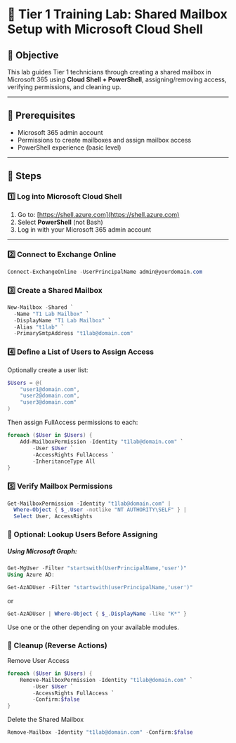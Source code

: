 # 🧪 Tier 1 Training Lab: Shared Mailbox Setup with Microsoft Cloud Shell

## 🧠 Objective

This lab guides Tier 1 technicians through creating a shared mailbox in Microsoft 365 using **Cloud Shell + PowerShell**, assigning/removing access, verifying permissions, and cleaning up.

---

## 🔐 Prerequisites

- Microsoft 365 admin account  
- Permissions to create mailboxes and assign mailbox access  
- PowerShell experience (basic level)

---

## 🧭 Steps

### 1️⃣ Log into Microsoft Cloud Shell

1. Go to: [https://shell.azure.com](https://shell.azure.com)  
2. Select **PowerShell** (not Bash)  
3. Log in with your Microsoft 365 admin account  

---

### 2️⃣ Connect to Exchange Online

```powershell
Connect-ExchangeOnline -UserPrincipalName admin@yourdomain.com
```

### 3️⃣ Create a Shared Mailbox

```powershell
New-Mailbox -Shared `
  -Name "T1 Lab Mailbox" `
  -DisplayName "T1 Lab Mailbox" `
  -Alias "t1lab" `
  -PrimarySmtpAddress "t1lab@domain.com"
```

### 4️⃣ Define a List of Users to Assign Access
Optionally create a user list:
```powershell
$Users = @(
    "user1@domain.com",
    "user2@domain.com",
    "user3@domain.com"
)
```
Then assign FullAccess permissions to each:

```powershell
foreach ($User in $Users) {
    Add-MailboxPermission -Identity "t1lab@domain.com" `
        -User $User `
        -AccessRights FullAccess `
        -InheritanceType All
}
```
### 5️⃣ Verify Mailbox Permissions

```powershell
Get-MailboxPermission -Identity "t1lab@domain.com" |
  Where-Object { $_.User -notlike "NT AUTHORITY\SELF" } |
  Select User, AccessRights
```
### 🔁 Optional: Lookup Users Before Assigning

##### Using Microsoft Graph:

```powershell
Get-MgUser -Filter "startswith(UserPrincipalName,'user')"
Using Azure AD:
```

```powershell
Get-AzADUser -Filter "startswith(userPrincipalName,'user')"
```
or
```powershell
Get-AzADUser | Where-Object { $_.DisplayName -like "K*" }
```

Use one or the other depending on your available modules.

### 🧹 Cleanup (Reverse Actions)
Remove User Access

```powershell
foreach ($User in $Users) {
    Remove-MailboxPermission -Identity "t1lab@domain.com" `
        -User $User `
        -AccessRights FullAccess `
        -Confirm:$false
}
```
Delete the Shared Mailbox

```powershell
Remove-Mailbox -Identity "t1lab@domain.com" -Confirm:$false
```
